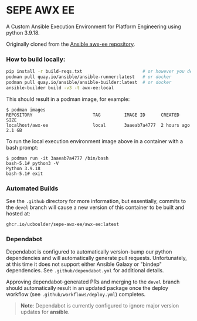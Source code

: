 # SEPE AWX EE

A Custom Ansible Execution Environment for Platform Engineering using
python 3.9.18.

Originally cloned from the [Ansible awx-ee repository](https://github.com/ansible/awx-ee).

### How to build locally:

```bash
pip install -r build-reqs.txt                       # or however you deal with python
podman pull quay.io/ansible/ansible-runner:latest   # or docker
podman pull quay.io/ansible/ansible-builder:latest  # or docker
ansible-builder build -v3 -t awx-ee:local
```

This should result in a podman image, for example:

```
$ podman images
REPOSITORY                       TAG         IMAGE ID      CREATED       SIZE
localhost/awx-ee                 local       3aaeab7a4777  2 hours ago   2.1 GB
```

To run the local execution environment image above in a container with a
bash prompt:

```
$ podman run -it 3aaeab7a4777 /bin/bash
bash-5.1# python3 -V
Python 3.9.18
bash-5.1# exit
```

### Automated Builds

See the `.github` directory for more information, but essentially, commits to the `devel` branch will cause a new version of this container to be built and hosted at:

```
ghcr.io/ucboulder/sepe-awx-ee/awx-ee:latest
```

### Dependabot

Dependabot is configured to automatically version-bump our python
dependencies and will automatically generate pull requests.
Unfortunately, at this time it does not support either Ansible Galaxy or
"bindep" dependencies. See `.github/dependabot.yml` for additional
details.

Approving dependabot-generated PRs and merging to the `devel` branch
should automatically result in an updated package once the deploy
workflow (see `.github/workflows/deploy.yml`) completes.

> **Note**: Dependabot is currently configured to ignore major version
> updates for **ansible**.
